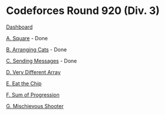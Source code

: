 # Codeforces Round 920 (Div. 3)

[Dashboard](https://codeforces.com/contest/1921)

[A. Square](https://codeforces.com/contest/1921/problem/A) - Done

[B. Arranging Cats](https://codeforces.com/contest/1921/problem/B) - Done

[C. Sending Messages](https://codeforces.com/contest/1921/problem/C) - Done

[D. Very Different Array](https://codeforces.com/contest/1921/problem/D)

[E. Eat the Chip](https://codeforces.com/contest/1921/problem/E)

[F. Sum of Progression](https://codeforces.com/contest/1921/problem/F)

[G. Mischievous Shooter](https://codeforces.com/contest/1921/problem/G)
